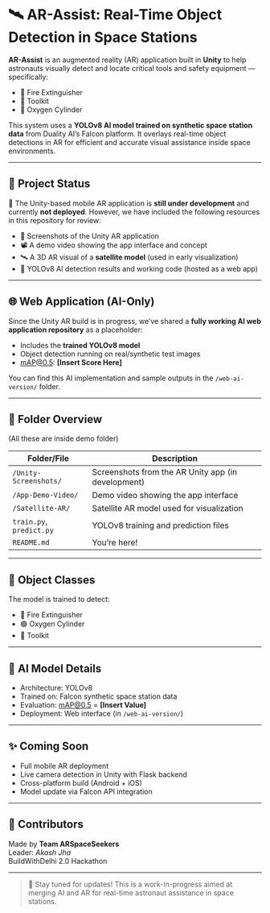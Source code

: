 
# 🛰️ AR-Assist: Real-Time Object Detection in Space Stations

**AR-Assist** is an augmented reality (AR) application built in **Unity** to help astronauts visually detect and locate critical tools and safety equipment — specifically:
- 🧯 Fire Extinguisher  
- 🧰 Toolkit  
- 🧪 Oxygen Cylinder  

This system uses a **YOLOv8 AI model trained on synthetic space station data** from Duality AI’s Falcon platform. It overlays real-time object detections in AR for efficient and accurate visual assistance inside space environments.

---

## 🚧 Project Status

🚨 The Unity-based mobile AR application is **still under development** and currently **not deployed**. However, we have included the following resources in this repository for review:

- 📸 Screenshots of the Unity AR application
- 📽️ A demo video showing the app interface and concept
- 🛰️ A 3D AR visual of a **satellite model** (used in early visualization)
- 🧠 YOLOv8 AI detection results and working code (hosted as a web app)

---

## 🌐 Web Application (AI-Only)

Since the Unity AR build is in progress, we’ve shared a **fully working AI web application repository** as a placeholder:
- Includes the **trained YOLOv8 model**
- Object detection running on real/synthetic test images
- mAP@0.5: **[Insert Score Here]**

You can find this AI implementation and sample outputs in the `/web-ai-version/` folder.

---

## 📂 Folder Overview
(All these are inside demo folder)

| Folder/File | Description |
|-------------|-------------|
| `/Unity-Screenshots/` | Screenshots from the AR Unity app (in development) |
| `/App-Demo-Video/` | Demo video showing the app interface |
| `/Satellite-AR/` | Satellite AR model used for visualization |
| `train.py`, `predict.py` | YOLOv8 training and prediction files |
| `README.md` | You’re here! |

---

## 📌 Object Classes

The model is trained to detect:
- 🔴 Fire Extinguisher
- 🟢 Oxygen Cylinder
- 🔧 Toolkit

---

## 🧠 AI Model Details

- Architecture: YOLOv8  
- Trained on: Falcon synthetic space station data  
- Evaluation: mAP@0.5 = **[Insert Value]**  
- Deployment: Web interface (in `/web-ai-version/`)

---

## ✨ Coming Soon

- Full mobile AR deployment
- Live camera detection in Unity with Flask backend
- Cross-platform build (Android + iOS)
- Model update via Falcon API integration

---

## 🙌 Contributors

Made by **Team ARSpaceSeekers**  
Leader: *Akash Jha*  
BuildWithDelhi 2.0 Hackathon

---

> 🚀 Stay tuned for updates! This is a work-in-progress aimed at merging AI and AR for real-time astronaut assistance in space stations.
